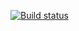 [![Build status](https://ci.appveyor.com/api/projects/status/oh7g2hs02tgnaamj?svg=true)](https://ci.appveyor.com/project/skirios/homework-selenide2-2)
